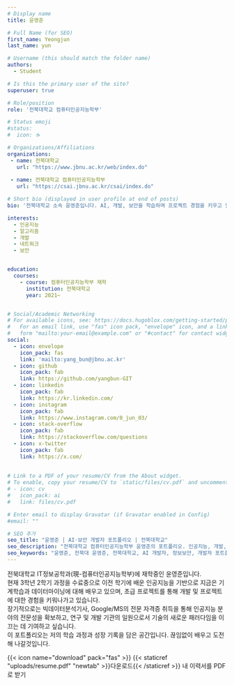 ```yaml
---
# Display name
title: 윤영준

# Full Name (for SEO)
first_name: Yeongjun
last_name: yun

# Username (this should match the folder name)
authors:
  - Student

# Is this the primary user of the site?
superuser: true

# Role/position
role: '전북대학교 컴퓨터인공지능학부'

# Status emoji
#status:
#  icon: ☕️

# Organizations/Affiliations
organizations:
 - name: 전북대학교
   url: "https://www.jbnu.ac.kr/web/index.do"
   
 - name: 전북대학교 컴퓨터인공지능학부
   url: "https://csai.jbnu.ac.kr/csai/index.do"

# Short bio (displayed in user profile at end of posts)
bio: '전북대학교 소속 윤영준입니다. AI, 개발, 보안을 학습하며 프로젝트 경험을 키우고 있습니다.'

interests:
  - 인공지능
  - 알고리즘
  - 개발 
  - 네트워크
  - 보안


education:
  courses:
    - course: 컴퓨터인공지능학부 재학
      institution: 전북대학교
      year: 2021~


# Social/Academic Networking
# For available icons, see: https://docs.hugoblox.com/getting-started/page-builder/#icons
#   For an email link, use "fas" icon pack, "envelope" icon, and a link in the
#   form "mailto:your-email@example.com" or "#contact" for contact widget.
social:
  - icon: envelope
    icon_pack: fas
    link: 'mailto:yang_bun@jbnu.ac.kr'
  - icon: github
    icon_pack: fab
    link: https://github.com/yangbun-GIT
  - icon: linkedin
    icon_pack: fab
    link: https://kr.linkedin.com/
  - icon: instagram
    icon_pack: fab
    link: https://www.instagram.com/0_jun_03/
  - icon: stack-overflow
    icon_pack: fab
    link: https://stackoverflow.com/questions
  - icon: x-twitter
    icon_pack: fab
    link: https://x.com/
  
    
# Link to a PDF of your resume/CV from the About widget.
# To enable, copy your resume/CV to `static/files/cv.pdf` and uncomment the lines below.
# - icon: cv
#   icon_pack: ai
#   link: files/cv.pdf

# Enter email to display Gravatar (if Gravatar enabled in Config)
#email: ""

# SEO 추가
seo_title: "윤영준 | AI·보안 개발자 포트폴리오 | 전북대학교"
seo_description: "전북대학교 컴퓨터인공지능학부 윤영준의 포트폴리오. 인공지능, 개발, 보안 분야 학습 중."
seo_keywords: "윤영준, 전북대 윤영준, 전북대학교, AI 개발자, 정보보안, 개발자 포트폴리오, 전북대학교 컴퓨터인공지능학부, 인공지능, 기계학습, 데이터마이닝, Python, Algorithm"
---
```


<div class="justify-text">
전북대학교 IT정보공학과(現-컴퓨터인공지능학부)에 재학중인 윤영준입니다.
</div>
<div class="justify-text">
현재 3학년 2학기 과정을 수료중으로 이전 학기에 배운 인공지능을 기반으로 지금은 기계학습과 데이터마이닝에 대해 배우고 있으며, 초급 프로젝트를 통해 개발 및 프로젝트에 대한 경험을 키워나가고 있습니다.
</div>
<div class="justify-text">
장기적으로는 빅데이터분석기사, Google/MS의 전문 자격증 취득을 통해 인공지능 분야의 전문성을 확보하고, 연구 및 개발 기관의 일원으로서 기술의 새로운 패러다임을 이끄는 데 기여하고 싶습니다.
</div>
<div class="justify-text">
이 포트폴리오는 저의 학습 과정과 성장 기록을 담은 공간입니다. 끊임없이 배우고 도전해 나갈것입니다.
</div>

{{< icon name="download" pack="fas" >}} {{< staticref "uploads/resume.pdf" "newtab" >}}다운로드{{< /staticref >}} 내 이력서를 PDF로 받기
